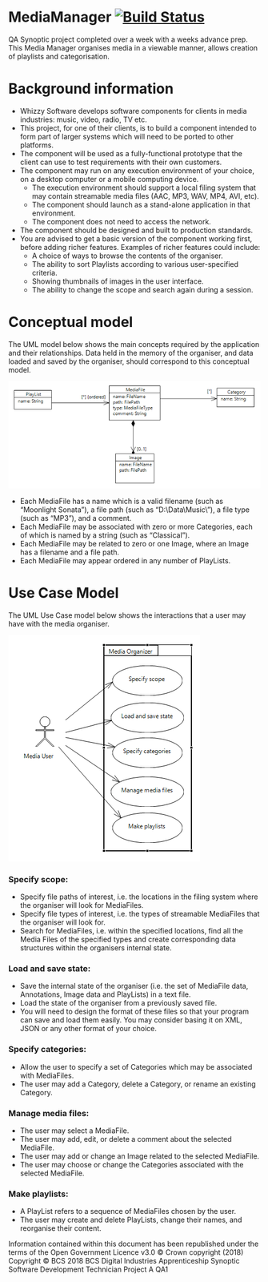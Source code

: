 # MediaManager [![Build Status](https://travis-ci.com/NinjaMiellies/MediaManager.svg?branch=master)](https://travis-ci.com/NinjaMiellies/MediaManager) 
QA Synoptic project completed over a week with a weeks advance prep. This Media Manager organises media in a viewable manner, allows creation of playlists and categorisation. 

# Background information
- Whizzy Software develops software components for clients in media industries: music, video, radio, TV etc.
- This project, for one of their clients, is to build a component intended to form part of larger systems which will need to be ported to other platforms.
- The component will be used as a fully-functional prototype that the client can use to test requirements with their own customers.
- The component may run on any execution environment of your choice, on a desktop computer or a mobile computing device.
  - The execution environment should support a local filing system that may contain streamable media files (AAC, MP3, WAV, MP4, AVI, etc).
  - The component should launch as a stand-alone application in that environment.
  - The component does not need to access the network.
- The component should be designed and built to production standards.
- You are advised to get a basic version of the component working first, before adding richer features. Examples of richer features could include:
  - A choice of ways to browse the contents of the organiser.
  - The ability to sort Playlists according to various user-specified criteria.
  - Showing thumbnails of images in the user interface.
  - The ability to change the scope and search again during a session.

# Conceptual model
The UML model below shows the main concepts required by the application and their relationships. Data held in the memory of the organiser, and data loaded and saved by the organiser, should correspond to this conceptual model.

![UML Diagram](Docs/UMLdiagram.png)

- Each MediaFile has a name which is a valid filename (such as “Moonlight Sonata”), a file path (such as “D:\Data\Music\”), a file type (such as “MP3”), and a comment.
- Each MediaFile may be associated with zero or more Categories, each of which is named by a string (such as “Classical”).
- Each MediaFile may be related to zero or one Image, where an Image has a filename and a file path.
- Each MediaFile may appear ordered in any number of PlayLists.

# Use Case Model
The UML Use Case model below shows the interactions that a user may have with the media organiser.

![UML Diagram](Docs/UMLCaseModel.png)

### Specify scope:
- Specify file paths of interest, i.e. the locations in the filing system where the organiser will look for MediaFiles.
- Specify file types of interest, i.e. the types of streamable MediaFiles that the organiser will look for.
- Search for MediaFiles, i.e. within the specified locations, find all the Media Files of the specified types and create corresponding data structures within the organisers internal state.
### Load and save state:
- Save the internal state of the organiser (i.e. the set of MediaFile data, Annotations, Image data and PlayLists) in a text file.
- Load the state of the organiser from a previously saved file.
- You will need to design the format of these files so that your program can save and load them easily. You may consider basing it on XML, JSON or any other format of your choice.
### Specify categories:
- Allow the user to specify a set of Categories which may be associated with MediaFiles.
- The user may add a Category, delete a Category, or rename an existing Category.
### Manage media files:
- The user may select a MediaFile.
- The user may add, edit, or delete a comment about the selected MediaFile.
- The user may add or change an Image related to the selected MediaFile.
- The user may choose or change the Categories associated with the selected MediaFile.
### Make playlists:
- A PlayList refers to a sequence of MediaFiles chosen by the user.
- The user may create and delete PlayLists, change their names, and reorganise their content.

Information contained within this document has been republished under the terms of the Open Government
Licence v3.0 © Crown copyright (2018)
Copyright © BCS 2018
BCS Digital Industries Apprenticeship Synoptic Software Development Technician Project A
QA1
